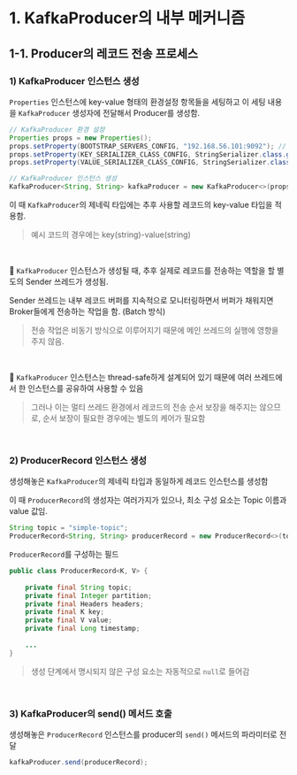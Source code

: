 # 1. KafkaProducer의 내부 메커니즘

## 1-1. Producer의 레코드 전송 프로세스

### 1) KafkaProducer 인스턴스 생성

`Properties` 인스턴스에 key-value 형태의 환경설정 항목들을 세팅하고 이 세팅 내용을 `KafkaProducer` 생성자에 전달해서 Producer를 생성함.

```java
// KafkaProducer 환경 설정
Properties props = new Properties();
props.setProperty(BOOTSTRAP_SERVERS_CONFIG, "192.168.56.101:9092"); // Broker 주소 (예시는 하나지만, 보통은 여러개)
props.setProperty(KEY_SERIALIZER_CLASS_CONFIG, StringSerializer.class.getName()); // 레코드 key 직렬화에 사용할 Serializer 클래스
props.setProperty(VALUE_SERIALIZER_CLASS_CONFIG, StringSerializer.class.getName()); // 레코드 value 직렬화에 사용할 Serializer 클래스

// KafkaProducer 인스턴스 생성
KafkaProducer<String, String> kafkaProducer = new KafkaProducer<>(props);
```

이 때 `KafkaProducer`의 제네릭 타입에는 추후 사용할 레코드의 key-value 타입을 적용함.
> 예시 코드의 경우에는 key(string)-value(string)

&nbsp;

📌 `KafkaProducer` 인스턴스가 생성될 때, 추후 실제로 레코드를 전송하는 역할을 할 별도의 Sender 쓰레드가 생성됨.

Sender 쓰레드는 내부 레코드 버퍼를 지속적으로 모니터링하면서 버퍼가 채워지면 Broker들에게 전송하는 작업을 함. (Batch 방식)

> 전송 작업은 비동기 방식으로 이루어지기 때문에 메인 쓰레드의 실행에 영향을 주지 않음.

&nbsp;

📌 `KafkaProducer` 인스턴스는 thread-safe하게 설계되어 있기 때문에 여러 쓰레드에서 한 인스턴스를 공유하여 사용할 수 있음

> 그러나 이는 멀티 쓰레드 환경에서 레코드의 전송 순서 보장을 해주지는 않으므로, 순서 보장이 필요한 경우에는 별도의 케어가 필요함

&nbsp;

### 2) ProducerRecord 인스턴스 생성

생성해놓은 `KafkaProducer`의 제네릭 타입과 동일하게 레코드 인스턴스를 생성함

이 때 `ProducerRecord`의 생성자는 여러가지가 있으나, 최소 구성 요소는 Topic 이름과 value 값임.

```java
String topic = "simple-topic";
ProducerRecord<String, String> producerRecord = new ProducerRecord<>(topic, "k1", "v1");
```

`ProducerRecord`를 구성하는 필드

```java
public class ProducerRecord<K, V> {
    
    private final String topic;
    private final Integer partition;
    private final Headers headers;
    private final K key;
    private final V value;
    private final Long timestamp;
    
    ...
}
```

> 생성 단계에서 명시되지 않은 구성 요소는 자동적으로 `null`로 들어감

&nbsp;

### 3) KafkaProducer의 send() 메서드 호출

생성해놓은 `ProducerRecord` 인스턴스를 producer의 `send()` 메서드의 파라미터로 전달

```java
kafkaProducer.send(producerRecord);
```